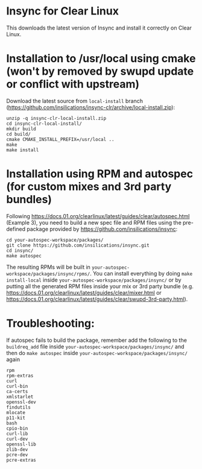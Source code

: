 # Insync for Clear Linux
This downloads the latest version of Insync and install it correctly on Clear Linux.


# Installation to /usr/local using cmake (won't by removed by swupd update or conflict with upstream)

Download the latest source from `local-install` branch (https://github.com/insilications/insync-clr/archive/local-install.zip):

    unzip -q insync-clr-local-install.zip
    cd insync-clr-local-install/
    mkdir build
    cd build/
    cmake CMAKE_INSTALL_PREFIX=/usr/local ..
    make
    make install


# Installation using RPM and autospec (for custom mixes and 3rd party bundles)

Following https://docs.01.org/clearlinux/latest/guides/clear/autospec.html (Example 3), you need to build a new spec file and RPM files using the pre-defined package provided by https://github.com/insilications/insync:

    cd your-autospec-workspace/packages/
    git clone https://github.com/insilications/insync.git
    cd insync/
    make autospec

The resulting RPMs will be built in `your-autospec-workspace/packages/insync/rpms/`. You can install everything by doing `make install-local` inside `your-autospec-workspace/packages/insync/` or by putting all the generated RPM files inside your mix or 3rd party bundle (e.g. https://docs.01.org/clearlinux/latest/guides/clear/mixer.html or https://docs.01.org/clearlinux/latest/guides/clear/swupd-3rd-party.html).

# Troubleshooting:

If autospec fails to build the package, remember add the following to the `buildreq_add` file inside `your-autospec-workspace/packages/insync/` and then do `make autospec` inside `your-autospec-workspace/packages/insync/` again

    rpm
    rpm-extras
    curl
    curl-bin
    ca-certs
    xmlstarlet
    openssl-dev
    findutils
    mlocate
    p11-kit
    bash
    cpio-bin
    curl-lib
    curl-dev
    openssl-lib
    zlib-dev
    pcre-dev
    pcre-extras
